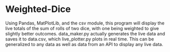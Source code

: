 # Weighted-Dice
Using Pandas, MatPlotLib, and the csv module, this program will display the live totals of the sum of rolls of two dice, with one being weighted to give slightly better outcomes. data_maker.py actually generates the live data and saves it to data.csv, which live_plotter.py plots in real time. This can be generalized to any data as well as data from an API to display any live data.
